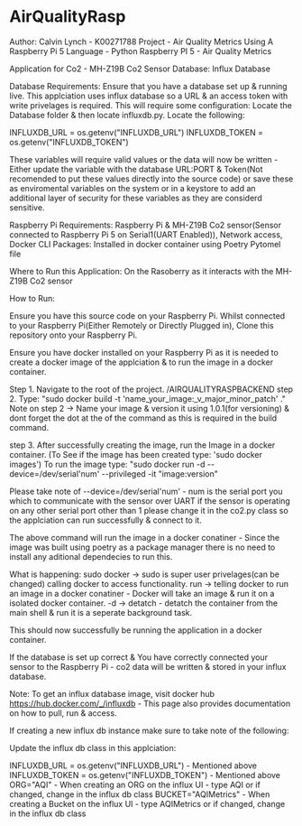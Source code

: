 # AirQualityRasp
Author: Calvin Lynch - K00271788
Project - Air Quality Metrics Using A Raspberry Pi 5
Language - Python
Raspberry PI 5 - Air Quality Metrics

Application for Co2 - MH-Z19B Co2 Sensor
Database: Influx Database

Database Requirements: Ensure that you have a database set up & running live. This applciation uses influx database so a URL & an access token with write privelages is required. 
This will require some configuration: Locate the Database folder & then locate influxdb.py.
Locate the following: 

INFLUXDB_URL = os.getenv("INFLUXDB_URL")
INFLUXDB_TOKEN = os.getenv("INFLUXDB_TOKEN")

These variables will require valid values or the data will now be written - Either update the variable with the database URL:PORT & Token(Not recomended to put these values directly into the source code) or save these as enviromental variables on the system or in a keystore to add an additional layer of security for these variables as they are considerd sensitive.

Raspberry Pi Requirements: Raspberry Pi & MH-Z19B Co2 sensor(Sensor connected to Raspberry Pi 5 on Serial1(UART Enabled)), Network access, Docker CLI
Packages: Installed in docker container using Poetry Pytomel file

Where to Run this Application: On the Rasoberry as it interacts with the MH-Z19B Co2 sensor

How to Run: 

Ensure you have this source code on your Raspberry Pi. Whilst connected to your Raspberry Pi(Either Remotely or Directly Plugged in),
Clone this repository onto your Raspberry Pi.

Ensure you have docker installed on your Raspberry Pi as it is needed to create a docker image of the applciation & to run the image in a docker container.

Step 1. Navigate to the root of the project. /AIRQUALITYRASPBACKEND
step 2. Type: "sudo docker build -t 'name_your_image:_v_major_minor_patch' ." 
Note on step 2 -> Name your image & version it using 1.0.1(for versioning) & dont forget the dot at the of the command as this is required in the build command.

step 3. After successfully creating the image, run the Image in a docker container. (To See if the image has been created type: 'sudo docker images')
To run the image type: "sudo docker run -d --device=/dev/serial'num' --privileged -it "image:version"

Please take note of --device=/dev/serial'num' - num is the serial port you which to communicate with the sensor over UART
if the sensor is operating on any other serial port other than 1 please change it in the co2.py class so the applciation can run successfully & connect to it.

The above command will run the image in a docker conatiner - Since the image was built using poetry as a package manager there is no need to install any aditional dependecies to run this.

What is happening:
    sudo docker -> sudo is super user privelages(can be changed) calling docker to access functionality.
    run -> telling docker to run an image in a docker conatiner - Docker will take an image & run it on a isolated docker container.
    -d -> detatch - detatch the container from the main shell & run it is a seperate background task.

This should now successfully be running the application in a docker container.

If the database is set up correct & You have correctly connected your sensor to the Raspberry Pi - co2 data will be written & stored in your influx database.

Note: To get an influx database image, visit docker hub https://hub.docker.com/_/influxdb - This page also provides documentation on how to pull, run & access.

If creating a new influx db instance make sure to take note of the following:

Update the influx db class in this applciation:

INFLUXDB_URL = os.getenv("INFLUXDB_URL") - Mentioned above
INFLUXDB_TOKEN = os.getenv("INFLUXDB_TOKEN") - Mentioned above
ORG="AQI" - When creating an ORG on the influx UI - type AQI or if changed, change in the influx db class
BUCKET="AQIMetrics" - When creating a Bucket on the influx UI - type AQIMetrics or if changed, change in the influx db class








